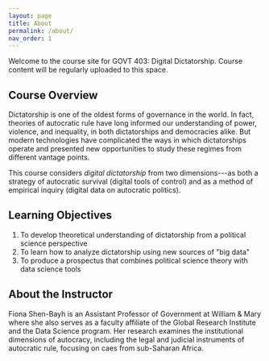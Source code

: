 ```yaml
---
layout: page
title: About
permalink: /about/
nav_order: 1
---
```


Welcome to the course site for GOVT 403: Digital Dictatorship. Course content will be regularly uploaded to this space.

## Course Overview

Dictatorship is one of the oldest forms of governance in the world. In fact, theories of autocratic rule have long informed our understanding of power, violence, and inequality, in both dictatorships and democracies alike. But modern technologies have complicated the ways in which dictatorships operate and presented new opportunities to study these regimes from different vantage points. 

This course considers *digital dictatorship* from two dimensions---as both a strategy of autocratic survival (digital tools of control) and as a method of empirical inquiry (digital data on autocratic politics).

## Learning Objectives

1.	To develop theoretical understanding of dictatorship from a political science perspective
2.	To learn how to analyze dictatorship using new sources of "big data"
3.	To produce a prospectus that combines political science theory with data science tools

## About the Instructor

Fiona Shen-Bayh is an Assistant Professor of Government at William & Mary where she also serves as a faculty affiliate of the Global Research Institute and the Data Science program. Her research examines the institutional dimensions of autocracy, including the legal and judicial instruments of autocratic rule, focusing on caes from sub-Saharan Africa.
